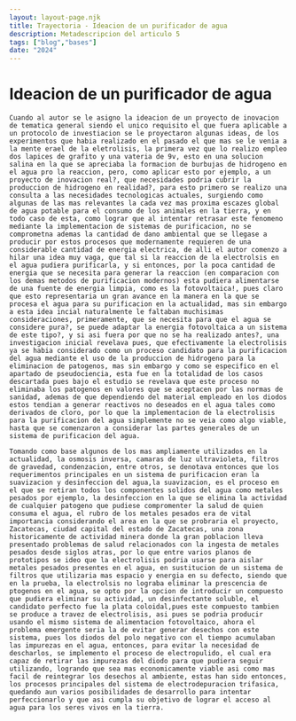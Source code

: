 ```yaml
---
layout: layout-page.njk
title: Trayectoria - Ideacion de un purificador de agua 
description: Metadescripcion del articulo 5
tags: ["blog","bases"]
date: "2024"
---
```


# Ideacion de un purificador de agua 
    Cuando al autor se le asigno la ideacion de un proyecto de inovacion de tematica general siendo el unico requisito el que fuera aplicable a un protocolo de investiacion se le proyectaron algunas ideas, de los experimentos que habia realizado en el pasado el que mas se le venia a la mente erael de la eletrolisis, la primera vez que lo realizo empleo dos lapices de grafito y una vateria de 9v, esto en una solucion salina en la que se apreciaba la formacion de burbujas de hidrogeno en el agua pro la reaccion, pero, como aplicar esto por ejemplo, a un proyecto de inovacion real?, que necesidades podria cubrir la produccion de hidrogeno en realidad?, para esto primero se realizo una consulta a las necesidades tecnologicas actuales, surgiendo como algunas de las mas relevantes la cada vez mas proxima escazes global de agua potable para el consumo de los animales en la tierra, y en todo caso de esta, como lograr que al intentar retrasar este fenomeno mediante la implementacion de sistemas de purificacion, no se comprometna ademas la cantidad de dano ambiental que se llegase a producir por estos procesos que modernamente requieren de una considerable cantidad de energia electrica, de alli el autor comenzo a hilar una idea muy vaga, que tal si la reaccion de la electrolsis en el agua pudiera purificarla, y si entonces, por la poca cantidad de energia que se necesita para generar la reaccion (en comparacion con los demas metodos de purificacion modernos) esta pudiera alimentarse de una fuente de energia limpia, como es la fotovoltaica!, pues claro que esto representaria un gran avance en la manera en la que se procesa el agua para su purificacion en la actualidad, mas sin embargo a esta idea incial naturalmente le faltaban muchisimas consideraciones, primeramente, que se necesita para que el agua se considere pura?, se puede adaptar la energia fotovoltaica a un sistema de este tipo?, y si asi fuera por que no se ha realizado antes?, una investigacion inicial revelava pues, que efectivamente la electrolisis ya se habia considerado como un proceso candidato para la purificacion del agua mediante el uso de la produccion de hidrogeno para la eliminacion de patogenos, mas sin embargo y como se especifico en el apartado de pseudociencia, esta fue en la totalidad de los casos descartada pues bajo el estudio se revelava que este proceso no eliminaba los patogenos en valores que se aceptacen por las normas de sanidad, ademas de que dependiendo del material empleado en los diodos estos tendian a generar reactivos no deseados en el agua tales como derivados de cloro, por lo que la implementacion de la electrolisis para la purificacion del agua simplemente no se veia como algo viable, hasta que se comenzaron a considerar las partes generales de un sistema de purificacion del agua.
    
    Tomando como base algunos de los mas ampliamente utilizados en la actualidad, la osmosis inversa, camaras de luz ultravioleta, filtros de gravedad, condenzacion, entre otros, se denotava entonces que los requerimentos principales en un sistema de purificacion eran la suavizacion y desinfeccion del agua,la suavizacion, es el proceso en el que se retiran todos los componentes solidos del agua como metales pesados por ejemplo, la desinfeccion en la que se elimina la actividad de cualquier patogeno que pudiese compromenter la salud de quien consuma el agua, el rubro de los metales pesados era de vital importancia considerando el area en la que se probraria el proyecto, Zacatecas, ciudad capital del estado de Zacatecas, una zona historicamente de actividad minera donde la gran poblacion lleva presentado problemas de salud relacionados con la ingesta de metales pesados desde siglos atras, por lo que entre varios planos de prototipos se ideo que la electrolisis podria usarse para aislar metales pesados presentes en el agua, en sustitucion de un sistema de filtros que utilizaria mas espacio y energia en su defecto, siendo que en la prueba, la electrolsis no lograba eliminar la prescencia de ptogenos en el agua, se opto por la opcion de introducir un compuesto que pudiera eliminar su actividad, un desinfectante soluble, el candidato perfecto fue la plata coloidal,pues este compuesto tambien se produce a travez de electrolisis, asi pues se podria producir usando el mismo sistema de alimentacion fotovoltaico, ahora el problema emergente seria la de evitar generar desechos con este sistema, pues los diodos del polo negativo con el tiempo acumulaban las impurezas en el agua, entonces, para evitar la necesidad de descharlos, se implemento el proceso de electropulido, el cual era capaz de retirar las impurezas del diodo para que pudiera seguir utilizando, logrando que sea mas economicamente viable asi como mas facil de reintegrar los desechos al ambiente, estas han sido entonces, los procesos principales del sistema de electrodepuracion trifasica, quedando aun varios posibilidades de desarrollo para intentar perfeccionarlo y que asi cumpla su objetivo de lograr el acceso al agua para los seres vivos en la tierra.